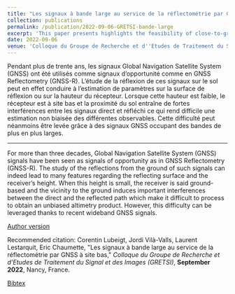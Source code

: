 ```yaml
---
title: "Les signaux à bande large au service de la réflectométrie par GNSS à site bas"
collection: publications
permalink: /publication/2022-09-06-GRETSI-bande-large
excerpt: 'This paper presents highlights the feasibility of close-to-ground GNSS reflectometry using recent wideband GNSS signals and dual source signal processing techniques.'
date: 2022-09-06
venue: 'Colloque du Groupe de Recherche et d''Etudes de Traitement du Signal et des Images (GRETSI)'
---
```

Pendant plus de trente ans, les signaux Global Navigation Satellite System (GNSS) ont été utilisés comme signaux d’opportunité comme en GNSS Reflectometry (GNSS-R). L’étude de la réflexion de ces signaux sur le sol peut en effet conduire à l’estimation de paramètres sur la surface de réflexion ou sur la hauteur du récepteur. Lorsque cette hauteur est faible, le récepteur est à site bas et la proximité du sol entraîne de fortes interférences entre les signaux direct et réfléchi ce qui rend difficile une estimation non biaisée des différentes observables. Cette difficulté peut néanmoins être levée grâce à des signaux GNSS occupant des bandes de plus en plus larges.

---
For more than three decades, Global Navigation Satellite System (GNSS) signals have been seen as signals of opportunity as in GNSS Reflectometry (GNSS-R). The study of the reflections from the ground of such signals can indeed lead to many features regarding the reflecting surface and the receiver’s height. When this height is small, the receiver is said ground-based and the vicinity to the ground induces important interferences between the direct and the reflected path which make it difficult to process to obtain an unbiased altimetry product. However, this difficulty can be leveraged thanks to recent wideband GNSS signals.

[Author version](http://clubeigt.github.io/files/2022_GRETSI_bande_large.pdf)

Recommended citation: Corentin Lubeigt, Jordi Vilà-Valls, Laurent Lestarquit, Eric Chaumette, &quot;Les signaux à bande large au service de la réflectométrie par GNSS à site bas,&quot; <i>Colloque du Groupe de Recherche et d'Etudes de Traitement du Signal et des Images (GRETSI)</i>, <b>September 2022</b>, Nancy, France.

[Bibtex](http://clubeigt.github.io/files/2022_GRETSI_bande_large_bib.bib)
